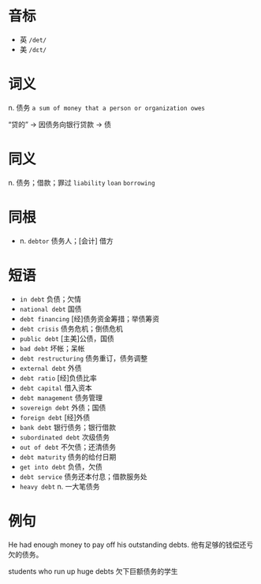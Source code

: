 # 音标

- 英 `/det/`
- 美 `/dɛt/`

# 词义

n. 债务
`a sum of money that a person or organization owes`



“贷的” → 因债务向银行贷款 → 债

# 同义

n. 债务；借款；罪过
`liability` `loan` `borrowing`

# 同根

- n. `debtor` 债务人；[会计] 借方

# 短语

- `in debt` 负债；欠情
- `national debt` 国债
- `debt financing` [经]债务资金筹措；举债筹资
- `debt crisis` 债务危机；倒债危机
- `public debt` [主美]公债，国债
- `bad debt` 坏帐；呆帐
- `debt restructuring` 债务重订，债务调整
- `external debt` 外债
- `debt ratio` [经]负债比率
- `debt capital` 借入资本
- `debt management` 债务管理
- `sovereign debt` 外债；国债
- `foreign debt` [经]外债
- `bank debt` 银行债务；银行借款
- `subordinated debt` 次级债务
- `out of debt` 不欠债；还清债务
- `debt maturity` 债务的给付日期
- `get into debt` 负债，欠债
- `debt service` 债务还本付息；借款服务处
- `heavy debt` n. 一大笔债务

# 例句

He had enough money to pay off his outstanding debts.
他有足够的钱偿还亏欠的债务。

students who run up huge debts
欠下巨额债务的学生


